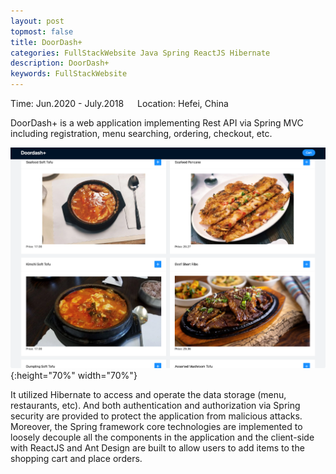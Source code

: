 ```yaml
---
layout: post
topmost: false
title: DoorDash+
categories: FullStackWebsite Java Spring ReactJS Hibernate
description: DoorDash+
keywords: FullStackWebsite
---
```


Time: Jun.2020 - July.2018 &emsp; Location: Hefei, China

DoorDash+ is a web application implementing Rest API via Spring MVC including registration, menu searching, ordering, checkout, etc.

![@2x](/images/posts/java/OnlineOrder.png){:height="70%" width="70%"}

It utilized Hibernate to access and operate the data storage (menu, restaurants, etc). 
And both authentication and authorization via Spring security are provided to protect the application from malicious attacks.
Moreover, the Spring framework core technologies are implemented to loosely decouple all the components in the application and 
the client-side with ReactJS and Ant Design are built to allow users to add items to the shopping cart and place orders.
